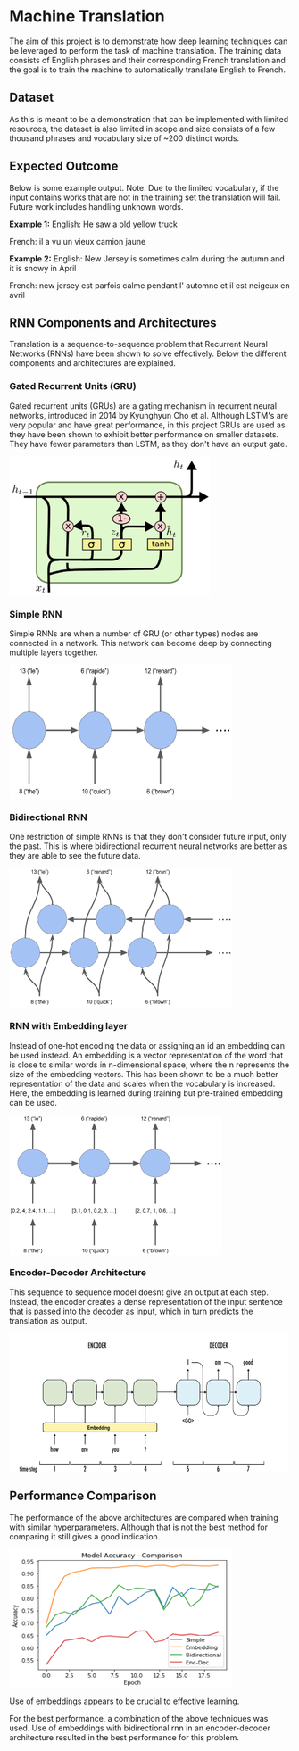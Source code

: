 # Machine Translation

The aim of this project is to demonstrate how deep learning techniques can be leveraged to perform the task of machine translation. The training data consists of English phrases and their corresponding French translation and the goal is to train the machine to automatically translate English to French. 


## Dataset

As this is meant to be a demonstration that can be implemented with limited resources, the dataset is also limited in scope and size consists of a few thousand phrases and vocabulary size of ~200 distinct words.


## Expected Outcome

Below is some example output. Note: Due to the limited vocabulary, if the input contains works that are not in the training set the translation will fail. Future work includes handling unknown words.

**Example 1:**
English: He saw a old yellow truck

French: il a vu un vieux camion jaune <PAD> <PAD> <PAD> <PAD> <PAD> <PAD> <PAD> <PAD> <PAD> <PAD> <PAD> <PAD> <PAD> <PAD>

**Example 2:**
English: New Jersey is sometimes calm during the autumn and it is snowy in April

French: new jersey est parfois calme pendant l' automne et il est neigeux en avril <PAD> <PAD> <PAD> <PAD> <PAD> <PAD> <PAD>


## RNN Components and Architectures

Translation is a sequence-to-sequence problem that Recurrent Neural Networks (RNNs) have been shown to solve effectively. Below the different components and architectures are explained.


### Gated Recurrent Units (GRU)

Gated recurrent units (GRUs) are a gating mechanism in recurrent neural networks, introduced in 2014 by Kyunghyun Cho et al. Although LSTM's are very popular and have great performance, in this project GRUs are used as they have been shown to exhibit better performance on smaller datasets. They have fewer parameters than LSTM, as they don't have an output gate.

<img align=center src="images/gru.png" width="360" height="250" />

### Simple RNN

Simple RNNs are when a number of GRU (or other types) nodes are connected in a network. This network can become deep by connecting multiple layers together.

<img align=center src="images/rnn.png" width="400" height="240" />

### Bidirectional RNN

One restriction of simple RNNs is that they don't consider future input, only the past. This is where bidirectional recurrent neural networks are better as they are able to see the future data.

<img align=center src="images/bidirectional.png" width="400" height="250" />

### RNN with Embedding layer

Instead of one-hot encoding the data or assigning an id an embedding can be used instead. An embedding is a vector representation of the word that is close to similar words in n-dimensional space, where the n represents the size of the embedding vectors. This has been shown to be a much better representation of the data and scales when the vocabulary is increased. Here, the embedding is learned during training but pre-trained embedding can be used.

<img align=center src="images/embedding.png" width="380" height="250" />

### Encoder-Decoder Architecture

This sequence to sequence model doesnt give an output at each step. Instead, the encoder creates a dense representation of the input sentence that is passed into the decoder as input, which in turn predicts the translation as output.

<img align=center src="images/encdec.png" width="500" height="250" />



## Performance Comparison

The performance of the above architectures are compared when training with similar hyperparameters. Although that is not the best method for comparing it still gives a good indication. 

<img align=center src="images/performance.png" width="400" height="250" />

Use of embeddings appears to be crucial to effective learning.

For the best performance, a combination of the above techniques was used. Use of embeddings with bidirectional rnn in an encoder-decoder architecture resulted in the best performance for this problem.


